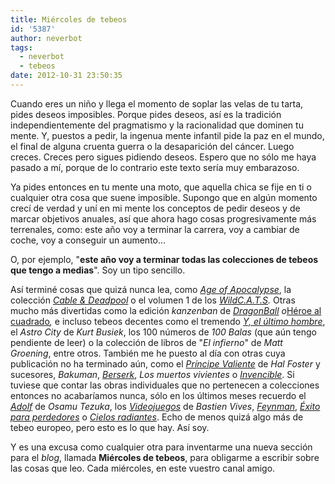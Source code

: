 ```yaml
---
title: Miércoles de tebeos
id: '5387'
author: neverbot
tags:
  - neverbot
  - tebeos
date: 2012-10-31 23:50:35
---
```


Cuando eres un niño y llega el momento de soplar las velas de tu tarta, pides deseos imposibles. Porque pides deseos, así es la tradición independientemente del pragmatismo y la racionalidad que dominen tu mente. Y, puestos a pedir, la ingenua mente infantil pide la paz en el mundo, el final de alguna cruenta guerra o la desaparición del cáncer. Luego creces. Creces pero sigues pidiendo deseos. Espero que no sólo me haya pasado a mí, porque de lo contrario este texto sería muy embarazoso.

Ya pides entonces en tu mente una moto, que aquella chica se fije en ti o cualquier otra cosa que suene imposible. Supongo que en algún momento crecí de verdad y uní en mi mente los conceptos de pedir deseos y de marcar objetivos anuales, así que ahora hago cosas progresivamente más terrenales, como: este año voy a terminar la carrera, voy a cambiar de coche, voy a conseguir un aumento...

O, por ejemplo, "**este año voy a terminar todas las colecciones de tebeos que tengo a medias**". Soy un tipo sencillo.

Así terminé cosas que quizá nunca lea, como _[Age of Apocalypse](/instagram-age-of-apocalypse-the-complete-epic-terminada-por-fin/)_, la colección _[Cable & Deadpool](/instagram-terminada-la-coleccion-de-cable-deadpool-gracias-panini-por-editarla-en-4-formatos-distintos/)_ o el volumen 1 de los _[WildC.A.T.S](/instagram-wildc-a-t-s-volumen-1-completa-no-se-si-llegare-a-terminar-de-leerla-alguna-vez-2/)._ Otras mucho más divertidas como la edición _kanzenban_ de _[DragonBall](/instagram-completada-dragonball-kanzenban-forever-landmark-36-tomos/) o_[Héroe al cuadrado](/instagram-anos-despues-por-fin-termino-la-coleccion-de-heroe-al-cuadrado/)_,_ e incluso tebeos decentes como el tremendo _[Y, el último hombre](/instagram-leido-los-60-numeros-de-y-el-ultimo-hombre-fantasticos/)_, el _Astro City_ de _Kurt Busiek_, los 100 números de _100 Balas_ (que aún tengo pendiente de leer) o la colección de libros de "_El infierno_" de _Matt Groening_, entre otros. También me he puesto al día con otras cuya publicación no ha terminado aún, como el _[Príncipe Valiente](/instagram-leido-principe-valiente-1937-de-hal-foster/)_ de _Hal Foster_ y sucesores, _Bakuman_, [_Berserk_](/berserk-de-kentaro-miura/), _Los muertos vivientes_ o [_Invencible_](/instagram-leido-invencible-vol-14/). Si tuviese que contar las obras individuales que no pertenecen a colecciones entonces no acabaríamos nunca, sólo en los últimos meses recuerdo el _[Adolf](/instagram-leido-adolf-de-osamu-tezuka/)_ de _Osamu Tezuka_, los [_Videojuegos_](/instagram-leido-videojuegos-de-bastien-vives-el-respeto-que-tengo-por-este-tipo-acaba-de-multiplicarse-por-mil/) de _Bastien Vives_, [_Feynman_](/instagram-leido-biografia-de-richard-feynman-de-ottaviani-y-myrick/), [_Éxito para perdedores_](/instagram-leido-exito-para-perdedores-obligada-lectura-para-emprendedoresempresarios/) o _[Cielos radiantes](/instagram-leido-cielos-radiantes-de-jiro-taniguchi-nunca-defrauda/)_. Echo de menos quizá algo más de tebeo europeo, pero esto es lo que hay. Así soy.

Y es una excusa como cualquier otra para inventarme una nueva sección para el _blog_, llamada **Miércoles de tebeos**, para obligarme a escribir sobre las cosas que leo. Cada miércoles, en este vuestro canal amigo.
